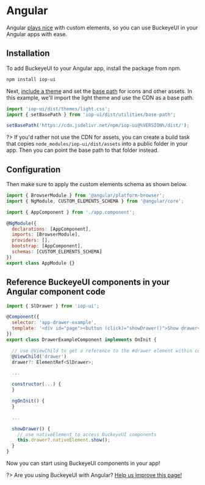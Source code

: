 # Angular

Angular [plays nice](https://custom-elements-everywhere.com/#angular) with custom elements, so you can use BuckeyeUI in your Angular apps with ease.

## Installation

To add BuckeyeUI to your Angular app, install the package from npm.

```bash
npm install iop-ui
```

Next, [include a theme](/getting-started/themes) and set the [base path](/getting-started/installation#setting-the-base-path) for icons and other assets. In this example, we'll import the light theme and use the CDN as a base path.

```jsx
import 'iop-ui/dist/themes/light.css';
import { setBasePath } from 'iop-ui/dist/utilities/base-path';

setBasePath('https://cdn.jsdelivr.net/npm/iop-ui@%VERSION%/dist/');
```

?> If you'd rather not use the CDN for assets, you can create a build task that copies `node_modules/iop-ui/dist/assets` into a public folder in your app. Then you can point the base path to that folder instead.

## Configuration

Then make sure to apply the custom elements schema as shown below.

```js
import { BrowserModule } from '@angular/platform-browser';
import { NgModule, CUSTOM_ELEMENTS_SCHEMA } from '@angular/core';

import { AppComponent } from './app.component';

@NgModule({
  declarations: [AppComponent],
  imports: [BrowserModule],
  providers: [],
  bootstrap: [AppComponent],
  schemas: [CUSTOM_ELEMENTS_SCHEMA]
})
export class AppModule {}
```

## Reference BuckeyeUI components in your Angular component code

```js
import { SlDrawer } from 'iop-ui';

@Component({
  selector: 'app-drawer-example',
  template: '<div id="page"><button (click)="showDrawer()">Show drawer</button><sl-drawer #drawer label="Drawer" class="drawer-focus" style="--size: 50vw"><p>Drawer content</p></sl-drawer></div>'
})
export class DrawerExampleComponent implements OnInit {

  // use @ViewChild to get a reference to the #drawer element within component template
  @ViewChild('drawer')
  drawer?: ElementRef<SlDrawer>;

  ...

  constructor(...) {
  }

  ngOnInit() {
  }

  ...

  showDrawer() {
    // use nativeElement to access BuckeyeUI components
    this.drawer?.nativeElement.show();
  }
}
```

Now you can start using BuckeyeUI components in your app!

?> Are you using BuckeyeUI with Angular? [Help us improve this page!](https://github.com/shoelace-style/shoelace/blob/next/docs/frameworks/angular.md)
